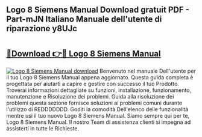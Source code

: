 ## Logo 8 Siemens Manual Download gratuit PDF - Part-mJN Italiano Manuale dell'utente di riparazione y8UJc

# <h2><a href="http://dfc9z7x.blite.top/?on=Logo+8+Siemens+Manual">🔗Download 👉🔴 Logo 8 Siemens Manual</a></h2>

[![Logo 8 Siemens Manual download](https://i.imgur.com/lujVjoI.png)](http://dfc9z7x.blite.top/?on=Logo+8+Siemens+Manual)
Benvenuto nel manuale Dell'utente per il tuo Logo 8 Siemens Manual appena aggiornato. Questa guida completa è progettata per aiutarti a capire e gestire con successo il tuo Prodotto. Troverai informazioni dettagliate su funzioni, installazione, funzionamento, manutenzione e Risoluzione dei problemi. Guida alla risoluzione dei problemi questa sezione fornisce soluzioni ai problemi comuni durante l'utilizzo di REDDDDDDD. Goditi la comodità Dell'elenco delle funzionalità mentre usi il tuo nuovo Logo 8 Siemens Manual. Siamo sempre qui per te, Logo 8 Siemens Manual. Il nostro Team di assistenza clienti si impegna ad assisterti in tutte le Richieste.
